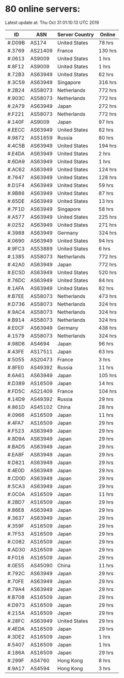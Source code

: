 # 80 online servers:

Latest update at: Thu Oct 31 01:10:13 UTC 2019

| ID | ASN | Server Country | Online |
| -- | --- | -------------- | ------ |
| #.D09B | AS174 | United States | 78 hrs |
| #.3769 | AS21409 | France | 130 hrs |
| #.0613 | AS9009 | United States | 1 hrs |
| #.8F12 | AS9009 | United States | 1 hrs |
| #.72B3 | AS63949 | United States | 62 hrs |
| #.3C59 | AS63949 | Singapore | 316 hrs |
| #.2B24 | AS58073 | Netherlands | 772 hrs |
| #.903C | AS58073 | Netherlands | 772 hrs |
| #.2A79 | AS63949 | Japan | 272 hrs |
| #.F221 | AS58073 | Netherlands | 772 hrs |
| #.140F | AS9009 | Japan | 97 hrs |
| #.EECC | AS63949 | United States | 82 hrs |
| #.9872 | AS51659 | Russia | 80 hrs |
| #.4C5B | AS63949 | United States | 194 hrs |
| #.E4DA | AS63949 | United States | 2 hrs |
| #.6DA9 | AS63949 | United States | 1 hrs |
| #.AC62 | AS63949 | United States | 124 hrs |
| #.7647 | AS63949 | United States | 128 hrs |
| #.D1F4 | AS63949 | United States | 59 hrs |
| #.9B86 | AS63949 | United States | 87 hrs |
| #.65DE | AS63949 | United States | 13 hrs |
| #.7F1D | AS63949 | Singapore | 58 hrs |
| #.A577 | AS63949 | United States | 225 hrs |
| #.0252 | AS63949 | United States | 271 hrs |
| #.3988 | AS63949 | Germany | 324 hrs |
| #.0690 | AS63949 | United States | 94 hrs |
| #.9FC3 | AS53889 | United States | 6 hrs |
| #.1385 | AS58073 | Netherlands | 772 hrs |
| #.42A0 | AS63949 | Japan | 772 hrs |
| #.EC5D | AS63949 | United States | 520 hrs |
| #.76DC | AS63949 | United States | 84 hrs |
| #.1AFA | AS63949 | United States | 82 hrs |
| #.B7EE | AS58073 | Netherlands | 473 hrs |
| #.D736 | AS58073 | Netherlands | 324 hrs |
| #.9AC4 | AS58073 | Netherlands | 324 hrs |
| #.B914 | AS58073 | Netherlands | 324 hrs |
| #.E0CF | AS63949 | Germany | 438 hrs |
| #.1579 | AS58073 | Netherlands | 324 hrs |
| #.98D6 | AS4694 | Japan | 96 hrs |
| #.43FE | AS17511 | Japan | 63 hrs |
| #.5055 | AS20473 | France | 3 hrs |
| #.8FE0 | AS49392 | Russia | 11 hrs |
| #.6A61 | AS63949 | Japan | 105 hrs |
| #.D389 | AS16509 | Japan | 14 hrs |
| #.FD5C | AS21409 | France | 104 hrs |
| #.14D9 | AS49392 | Russia | 29 hrs |
| #.861D | AS45102 | China | 28 hrs |
| #.0966 | AS16509 | Japan | 11 hrs |
| #.4FA7 | AS16509 | Japan | 29 hrs |
| #.F523 | AS63949 | Japan | 29 hrs |
| #.8D9A | AS63949 | Japan | 29 hrs |
| #.BAD5 | AS63949 | Japan | 29 hrs |
| #.EA8F | AS63949 | Japan | 29 hrs |
| #.D821 | AS63949 | Japan | 29 hrs |
| #.4E0D | AS63949 | Japan | 29 hrs |
| #.CD0D | AS63949 | Japan | 29 hrs |
| #.5CA3 | AS63949 | Japan | 29 hrs |
| #.0C0A | AS16509 | Japan | 11 hrs |
| #.2BD7 | AS16509 | Japan | 29 hrs |
| #.86E8 | AS63949 | Japan | 29 hrs |
| #.3637 | AS63949 | Japan | 29 hrs |
| #.359F | AS16509 | Japan | 29 hrs |
| #.7F53 | AS16509 | Japan | 29 hrs |
| #.C082 | AS16509 | Japan | 29 hrs |
| #.AD30 | AS16509 | Japan | 29 hrs |
| #.F016 | AS16509 | Japan | 29 hrs |
| #.0E55 | AS45090 | China | 11 hrs |
| #.792C | AS63949 | Japan | 29 hrs |
| #.70FE | AS63949 | Japan | 29 hrs |
| #.79A4 | AS63949 | Japan | 29 hrs |
| #.B708 | AS16509 | Japan | 29 hrs |
| #.D973 | AS16509 | Japan | 29 hrs |
| #.215A | AS16509 | Japan | 29 hrs |
| #.28FC | AS63949 | United States | 29 hrs |
| #.4EDA | AS16509 | Japan | 29 hrs |
| #.3DE2 | AS16509 | Japan | 1 hrs |
| #.5407 | AS16509 | Japan | 1 hrs |
| #.186A | AS16509 | Japan | 29 hrs |
| #.299F | AS4760 | Hong Kong | 8 hrs |
| #.9A17 | AS4594 | Hong Kong | 3 hrs |

